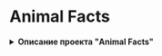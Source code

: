 # Animal Facts

<details><summary><b>Описание проекта "Animal Facts"</b></summary>

Это приложение предоставляет удобный способ для пользователей авторизоваться, зарегистрироваться, просматривать и удалять свои данные в своем профиле, а также просматривать список фактов и добавлять их в избранное. Все данные кэшируются для быстрого доступа и удобства пользователя. Приложение обрабатывает ошибки и предоставляет соответствующие сообщения в случае неверного ввода данных пользователем или отсутствии интернета у пользователя.

## Особенности:
- **Авторизация:**
  - При вводе неправильного пароля или имени пользователя в процессе авторизации выводится сообщение об ошибке, а текстовые поля подсвечиваются. Такая же реакция происходит, если пользователь с такими данными не существует.
- **Регистрация:**
  - В экране регистрации при вводе неправильных данных должны появляться сообщения об ошибке в полях, которые не соответствуют условиям. Фамилия и имя необязательны и могут быть пустыми. Если пользователь с такими данными уже существует, то должно выводиться сообщение о том, что такой пользователь уже существует.
- **Профиль пользователя:**
  - На экране профиля отображаются данные пользователя, такие как имя, адрес электронной почты и другие. Пользователь также может удалить свои данные из профиля, если это необходимо. После удаления пользователь будет перенаправлен на экран авторизации с уведомлением об удаленных данных.
- **Факты о животных:**
  - Пользователи могут просматривать список фактов о животных, полученных из стороннего [веб-сервиса](https://cat-fact.herokuapp.com/facts/random). Есть функция добавления фактов в избранное для быстрого доступа. Приложение кэширует данные для быстрого доступа и повторного просмотра.
- **Кэширование данных**:
  - Все данные о фактах и пользователях кэшируются локально на устройстве, что позволяет быстро получать к ним доступ без необходимости постоянного обращения к серверу и обеспечивает возможность работы в офлайн-режиме.
- **Обработка ошибок:**
  - Приложение обрабатывает различные виды ошибок, такие как несоответствующие условиям данные пользователя или отсутствие подключения к Интернету. Пользователю выводятся соответствующие сообщения об ошибках для информирования.

## Изображения
<details><summary><b>Дневной режим</b></summary>

### Авторизация
![image](https://github.com/FredNekrasov/my-tests/assets/152185797/a7e40e48-11c8-402f-8373-f7bf8afd3776)
### Регистрация
![image](https://github.com/FredNekrasov/my-tests/assets/152185797/502f0fe9-194d-4bca-af90-4ae19a074b86)
![image](https://github.com/FredNekrasov/my-tests/assets/152185797/9edcf692-3fe1-4cda-a40d-e5063d9146c9)
### Профиль пользователя
![image](https://github.com/FredNekrasov/my-tests/assets/152185797/32e6112f-fb66-4772-abff-51e05bc36e82)
#### Удаление данных пользователя
![image](https://github.com/FredNekrasov/my-tests/assets/152185797/fcee81a7-df8a-4c82-9e50-523b05452b63)
#### Попытка входа после удаления
![image](https://github.com/FredNekrasov/my-tests/assets/152185797/9189ea40-f503-4640-a334-b3b82739cddd)
### Список фактов
![image](https://github.com/FredNekrasov/my-tests/assets/152185797/ab8c4c3b-9eda-4f0a-a02e-642f3f1af33a)
![image](https://github.com/FredNekrasov/my-tests/assets/152185797/a44611ff-10b2-4930-98d8-a6152a4f6703)
#### Загрузка данных
![image](https://github.com/FredNekrasov/my-tests/assets/152185797/664a1c9b-e499-4496-b80a-80d74049c459)
### Избранное
![image](https://github.com/FredNekrasov/my-tests/assets/152185797/b5e2eeaf-1891-4e65-9c84-a617f327b1b2)
### Обработка ошибок
##### Пользователя с введенными данными нет в базе данных
![image](https://github.com/FredNekrasov/my-tests/assets/152185797/e12c6418-f810-4d4f-b831-a3ed5bd4e77a)
##### Данные в текстовом поле не соответствуют условиям
![image](https://github.com/FredNekrasov/my-tests/assets/152185797/9c15d5b8-ad6e-4a6d-a478-597ced505c6a)
##### Пользователь с такими данными уже существует
![image](https://github.com/FredNekrasov/my-tests/assets/152185797/79af6585-8d90-49fa-b20f-1b3f14e073c2)

</details>

<details><summary><b>Ночной режим</b></summary>

### Авторизация
![image](https://github.com/FredNekrasov/my-tests/assets/152185797/ecdbe718-13a3-4015-812b-c03c63aa9c65)
### Регистрация
![image](https://github.com/FredNekrasov/my-tests/assets/152185797/a6efd1eb-9354-44f8-9480-58e0bd5f5f05)
### Профиль пользователя
![image](https://github.com/FredNekrasov/my-tests/assets/152185797/3d157326-9a27-40df-9f05-8bbcbb9ea40d)
#### Удаление данных пользователя
![image](https://github.com/FredNekrasov/my-tests/assets/152185797/b9bb1d2a-5089-494e-939b-69d86edc10c9)
#### Попытка входа после удаления
![image](https://github.com/FredNekrasov/my-tests/assets/152185797/cfd9a78d-2e59-40a3-850f-611377958028)
### Список фактов
![image](https://github.com/FredNekrasov/my-tests/assets/152185797/1d428c8b-fb88-463c-a62c-37c42506df28)
### Избранное
![image](https://github.com/FredNekrasov/my-tests/assets/152185797/c199ee8e-9da4-4328-99b2-e8d60798091a)
![image](https://github.com/FredNekrasov/my-tests/assets/152185797/83df39dc-c2e5-4b2f-a1cb-6f6409401f2c)
![image](https://github.com/FredNekrasov/my-tests/assets/152185797/61b4b816-c56f-4bef-8723-fce8a011e8da)
### Обработка ошибок
##### Пользователя с введенными данными нет в базе данных
![image](https://github.com/FredNekrasov/my-tests/assets/152185797/30184b0d-ac4c-4920-8af4-eb57b2dbf469)
##### Данные в текстовом поле не соответствуют стандартным условиям
![image](https://github.com/FredNekrasov/my-tests/assets/152185797/76333745-f51d-4c16-a18c-0f7b6b6a65d7)
![image](https://github.com/FredNekrasov/my-tests/assets/152185797/b3de3c01-6549-4cf6-a9ac-885252f3483e)
##### Пользователь с такими данными уже существует
![image](https://github.com/FredNekrasov/my-tests/assets/152185797/370cddb2-b9c8-40c1-af70-be6e18d89dc1)

</details>

## Используемые библиотеки:
- Retrofit2;
- Gson-converter;
- Room;
- Koin;
- navigation compose.

</details>
